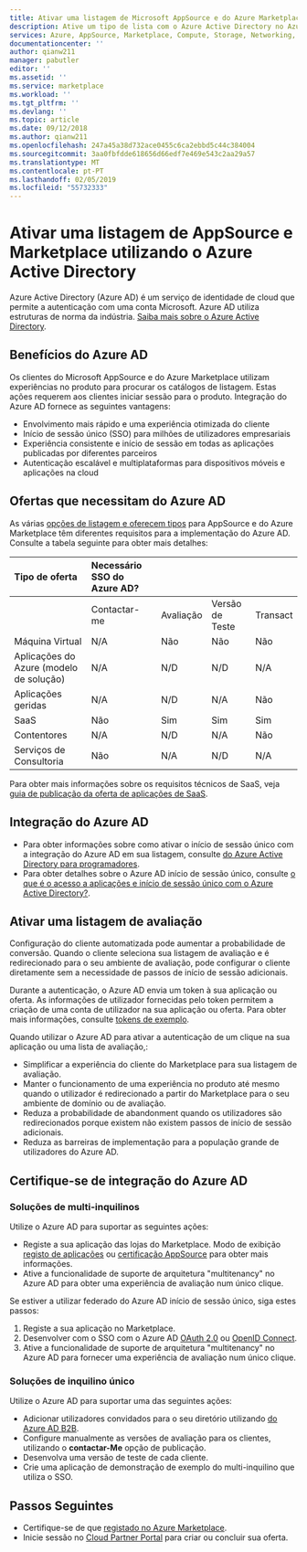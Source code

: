 ```yaml
---
title: Ativar uma listagem de Microsoft AppSource e do Azure Marketplace utilizando o Azure Active Directory | Azure
description: Ative um tipo de lista com o Azure Active Directory no Azure Marketplace e AppSource para editores de aplicações e serviços.
services: Azure, AppSource, Marketplace, Compute, Storage, Networking, Blockchain, Security
documentationcenter: ''
author: qianw211
manager: pabutler
editor: ''
ms.assetid: ''
ms.service: marketplace
ms.workload: ''
ms.tgt_pltfrm: ''
ms.devlang: ''
ms.topic: article
ms.date: 09/12/2018
ms.author: qianw211
ms.openlocfilehash: 247a45a38d732ace0455c6ca2ebbd5c44c384004
ms.sourcegitcommit: 3aa0fbfdde618656d66edf7e469e543c2aa29a57
ms.translationtype: MT
ms.contentlocale: pt-PT
ms.lasthandoff: 02/05/2019
ms.locfileid: "55732333"
---
```

# <a name="enable-an-appsource-and-marketplace-listing-by-using-azure-active-directory"></a>Ativar uma listagem de AppSource e Marketplace utilizando o Azure Active Directory

 Azure Active Directory (Azure AD) é um serviço de identidade de cloud que permite a autenticação com uma conta Microsoft. Azure AD utiliza estruturas de norma da indústria. [Saiba mais sobre o Azure Active Directory](https://azure.microsoft.com/services/active-directory).

## <a name="azure-ad-benefits"></a>Benefícios do Azure AD

Os clientes do Microsoft AppSource e do Azure Marketplace utilizam experiências no produto para procurar os catálogos de listagem. Estas ações requerem aos clientes iniciar sessão para o produto. Integração do Azure AD fornece as seguintes vantagens:

- Envolvimento mais rápido e uma experiência otimizada do cliente
- Início de sessão único (SSO) para milhões de utilizadores empresariais
- Experiência consistente e início de sessão em todas as aplicações publicadas por diferentes parceiros
- Autenticação escalável e multiplataformas para dispositivos móveis e aplicações na cloud

## <a name="offers-that-require-azure-ad"></a>Ofertas que necessitam do Azure AD

As várias [opções de listagem e oferecem tipos](https://docs.microsoft.com/azure/marketplace/determine-your-listing-type) para AppSource e do Azure Marketplace têm diferentes requisitos para a implementação do Azure AD. Consulte a tabela seguinte para obter mais detalhes:

| **Tipo de oferta**    | **Necessário SSO do Azure AD?**  |  |   |  |
| :------------------- | :-------------------|:-------------------|:-------------------|:-------------------|
|  | Contactar-me | Avaliação | Versão de Teste | Transact |
| Máquina Virtual | N/A | Não | Não | Não |
| Aplicações do Azure (modelo de solução)  | N/A | N/D | N/D | N/A |
| Aplicações geridas  | N/A | N/D | N/A | Não |
| SaaS  | Não | Sim | Sim | Sim |
| Contentores  | N/A | N/D | N/A | Não |
| Serviços de Consultoria  | Não | N/A | N/D | N/A |

Para obter mais informações sobre os requisitos técnicos de SaaS, veja [guia de publicação da oferta de aplicações de SaaS](https://docs.microsoft.com/azure/marketplace/marketplace-saas-applications-technical-publishing-guide).

## <a name="azure-ad-integration"></a>Integração do Azure AD

- Para obter informações sobre como ativar o início de sessão único com a integração do Azure AD em sua listagem, consulte [do Azure Active Directory para programadores]( https://aka.ms/aaddev).
- Para obter detalhes sobre o Azure AD início de sessão único, consulte [o que é o acesso a aplicações e início de sessão único com o Azure Active Directory?](https://docs.microsoft.com/azure/active-directory/manage-apps/what-is-single-sign-on).

## <a name="enable-a-trial-listing"></a>Ativar uma listagem de avaliação

Configuração do cliente automatizada pode aumentar a probabilidade de conversão. Quando o cliente seleciona sua listagem de avaliação e é redirecionado para o seu ambiente de avaliação, pode configurar o cliente diretamente sem a necessidade de passos de início de sessão adicionais.

Durante a autenticação, o Azure AD envia um token à sua aplicação ou oferta. As informações de utilizador fornecidas pelo token permitem a criação de uma conta de utilizador na sua aplicação ou oferta. Para obter mais informações, consulte [tokens de exemplo](https://docs.microsoft.com/azure/active-directory/develop/active-directory-token-and-claims).

Quando utilizar o Azure AD para ativar a autenticação de um clique na sua aplicação ou uma lista de avaliação,:

- Simplificar a experiência do cliente do Marketplace para sua listagem de avaliação.
- Manter o funcionamento de uma experiência no produto até mesmo quando o utilizador é redirecionado a partir do Marketplace para o seu ambiente de domínio ou de avaliação.
- Reduza a probabilidade de abandonment quando os utilizadores são redirecionados porque existem não existem passos de início de sessão adicionais.
- Reduza as barreiras de implementação para a população grande de utilizadores do Azure AD.

## <a name="verify-azure-ad-integration"></a>Certifique-se de integração do Azure AD

### <a name="multitenant-solutions"></a>Soluções de multi-inquilinos

Utilize o Azure AD para suportar as seguintes ações:

- Registe a sua aplicação das lojas do Marketplace. Modo de exibição [registo de aplicações](https://docs.microsoft.com/azure/active-directory/develop/active-directory-integrating-applications) ou [certificação AppSource](https://docs.microsoft.com/azure/active-directory/develop/active-directory-devhowto-appsource-certified) para obter mais informações.
- Ative a funcionalidade de suporte de arquitetura "multitenancy" no Azure AD para obter uma experiência de avaliação num único clique.

Se estiver a utilizar federado do Azure AD início de sessão único, siga estes passos:

1. Registe a sua aplicação no Marketplace.
1. Desenvolver com o SSO com o Azure AD [OAuth 2.0](https://docs.microsoft.com/azure/active-directory/develop/active-directory-protocols-oauth-code) ou [OpenID Connect](https://docs.microsoft.com/azure/active-directory/develop/active-directory-protocols-openid-connect-code).
1. Ative a funcionalidade de suporte de arquitetura "multitenancy" no Azure AD para fornecer uma experiência de avaliação num único clique.

### <a name="single-tenant-solutions"></a>Soluções de inquilino único

Utilize o Azure AD para suportar uma das seguintes ações:

- Adicionar utilizadores convidados para o seu diretório utilizando [do Azure AD B2B](https://docs.microsoft.com/azure/active-directory/active-directory-b2b-what-is-azure-ad-b2b).
- Configure manualmente as versões de avaliação para os clientes, utilizando o **contactar-Me** opção de publicação.
- Desenvolva uma versão de teste de cada cliente.
- Crie uma aplicação de demonstração de exemplo do multi-inquilino que utiliza o SSO.

## <a name="next-steps"></a>Passos Seguintes

- Certifique-se de que [registado no Azure Marketplace](https://azuremarketplace.microsoft.com/sell).
- Inicie sessão no [Cloud Partner Portal](https://cloudpartner.azure.com/) para criar ou concluir sua oferta.
